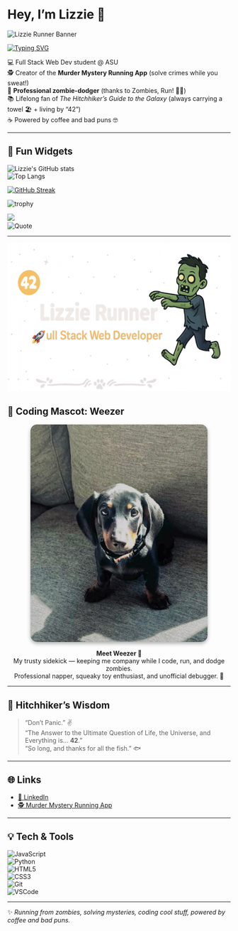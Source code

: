 # Hey, I’m Lizzie 🚀  

![Lizzie Runner Banner](https://github.com/lizzierunner/lizzierunner/blob/main/banner.png)

[![Typing SVG](https://readme-typing-svg.demolab.com?font=Fira+Code&pause=800&vCenter=true&width=1000&lines=Hey+I'm+Lizzie+🚀;Full+Stack+Web+Dev+Student+@+ASU;Creator+of+the+Murder+Mystery+Running+App;Runner+from+Zombies+%26+Coder+of+Stories;Don't+Panic+✌️;Powered+by+Coffee+%26+Bad+Puns)](https://git.io/typing-svg)

💻 Full Stack Web Dev student @ ASU  
🕵️ Creator of the **Murder Mystery Running App** (solve crimes while you sweat!)  
🏃 **Professional zombie-dodger** (thanks to Zombies, Run! 🧟‍♀️)  
📚 Lifelong fan of *The Hitchhiker’s Guide to the Galaxy* (always carrying a towel 🏖️ + living by “42”)  
☕ Powered by coffee and bad puns 🤓  

---

## 🎉 Fun Widgets

![Lizzie's GitHub stats](https://github-readme-stats.vercel.app/api?username=lizzierunner&show_icons=true&theme=tokyonight)  
![Top Langs](https://github-readme-stats.vercel.app/api/top-langs/?username=lizzierunner&layout=compact&theme=tokyonight)

[![GitHub Streak](https://streak-stats.demolab.com?user=lizzierunner&theme=tokyonight&hide_border=true)](https://git.io/streak-stats)

![trophy](https://github-profile-trophy.vercel.app/?username=lizzierunner&theme=tokyonight&no-frame=true&no-bg=true&margin-w=10)

![](https://komarev.com/ghpvc/?username=lizzierunner&style=flat&label=Profile+Views)  
![Quote](https://quotes-github-readme.vercel.app/api?type=horizontal&theme=tokyonight)

---

<p align="center">
  <img src="https://github.com/lizzierunner/lizzierunner/blob/main/paw-divider.png" alt="Paw print divider" width="600">
</p>

## 🐾 Coding Mascot: Weezer

<p align="center">
  <img src="https://github.com/lizzierunner/lizzierunner/blob/main/weezer.jpg" alt="Weezer the Dachshund" width="400" style="border-radius:15px; box-shadow: 0px 4px 8px rgba(0,0,0,0.3);">
</p>

<p align="center">
  <b>Meet Weezer 🐶</b><br>
  My trusty sidekick — keeping me company while I code, run, and dodge zombies.<br>
  Professional napper, squeaky toy enthusiast, and unofficial debugger. 🐾
</p>

---

## 🌌 Hitchhiker’s Wisdom
> “Don’t Panic.” ✌️  
> “The Answer to the Ultimate Question of Life, the Universe, and Everything is… **42**.”  
> “So long, and thanks for all the fish.” 🐟  

---

## 🌐 Links
- [🔗 LinkedIn](https://www.linkedin.com/in/YOUR-LINKEDIN-HERE)  
- [🕵️ Murder Mystery Running App](https://morning-mystery-lizziejohnson30.replit.app)  

---

## 💡 Tech & Tools
![JavaScript](https://img.shields.io/badge/Code-JavaScript-yellow)  
![Python](https://img.shields.io/badge/Code-Python-green)  
![HTML5](https://img.shields.io/badge/Code-HTML5-orange)  
![CSS3](https://img.shields.io/badge/Code-CSS3-blue)  
![Git](https://img.shields.io/badge/Tools-Git-black)  
![VSCode](https://img.shields.io/badge/Tools-VSCode-purple)  

---

✨ *Running from zombies, solving mysteries, coding cool stuff, powered by coffee and bad puns.*  